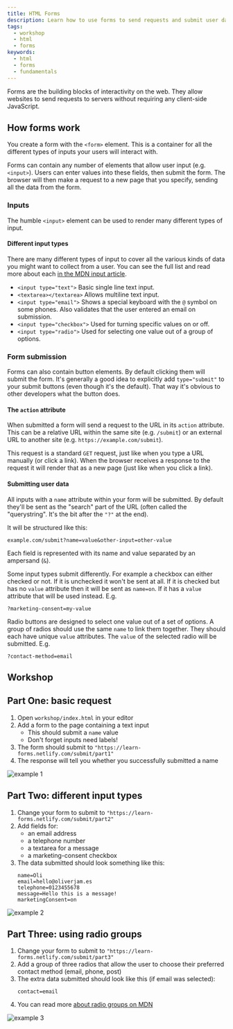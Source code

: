 ```yaml
---
title: HTML Forms
description: Learn how to use forms to send requests and submit user data.
tags:
  - workshop
  - html
  - forms
keywords:
  - html
  - forms
  - fundamentals
---
```


Forms are the building blocks of interactivity on the web. They allow websites to send requests to servers without requiring any client-side JavaScript.

## How forms work

You create a form with the `<form>` element. This is a container for all the different types of inputs your users will interact with.

Forms can contain any number of elements that allow user input (e.g. `<input>`). Users can enter values into these fields, then submit the form. The browser will then make a request to a new page that you specify, sending all the data from the form.

### Inputs

The humble `<input>` element can be used to render many different types of input.

#### Different input types

There are many different types of input to cover all the various kinds of data you might want to collect from a user. You can see the full list and read more about each [in the MDN input article](https://developer.mozilla.org/en-US/docs/Web/HTML/Element/input).

- `<input type="text">`
  Basic single line text input.
- `<textarea></textarea>`
  Allows multiline text input.
- `<input type="email">`
  Shows a special keyboard with the `@` symbol on some phones. Also validates that the user entered an email on submission.
- `<input type="checkbox">`
  Used for turning specific values on or off.
- `<input type="radio">`
  Used for selecting one value out of a group of options.

### Form submission

Forms can also contain button elements. By default clicking them will submit the form. It's generally a good idea to explicitly add `type="submit"` to your submit buttons (even though it's the default). That way it's obvious to other developers what the button does.

#### The `action` attribute

When submitted a form will send a request to the URL in its `action` attribute. This can be a relative URL within the same site (e.g. `/submit`) or an external URL to another site (e.g. `https://example.com/submit`).

This request is a standard `GET` request, just like when you type a URL manually (or click a link). When the browser receives a response to the request it will render that as a new page (just like when you click a link).

#### Submitting user data

All inputs with a `name` attribute within your form will be submitted. By default they'll be sent as the "search" part of the URL (often called the "querystring". It's the bit after the `"?"` at the end).

It will be structured like this:

```
example.com/submit?name=value&other-input=other-value
```

Each field is represented with its name and value separated by an ampersand (`&`).

Some input types submit differently. For example a checkbox can either checked or not. If it is unchecked it won't be sent at all. If it is checked but has no `value` attribute then it will be sent as `name=on`. If it has a `value` attribute that will be used instead. E.g.

```
?marketing-consent=my-value
```

Radio buttons are designed to select one value out of a set of options. A group of radios should use the same `name` to link them together. They should each have unique `value` attributes. The `value` of the selected radio will be submitted. E.g.

```
?contact-method=email
```

## Workshop

## Part One: basic request

1. Open `workshop/index.html` in your editor
1. Add a form to the page containing a text input
   - This should submit a `name` value
   - Don't forget inputs need labels!
1. The form should submit to `"https://learn-forms.netlify.com/submit/part1"`
1. The response will tell you whether you successfully submitted a name

![example 1](https://user-images.githubusercontent.com/9408641/70389189-fe080400-19b3-11ea-8cb3-cacfc06690c4.gif)

## Part Two: different input types

1. Change your form to submit to `"https://learn-forms.netlify.com/submit/part2"`
1. Add fields for:
   - an email address
   - a telephone number
   - a textarea for a message
   - a marketing-consent checkbox
1. The data submitted should look something like this:
   ```
   name=Oli
   email=hello@oliverjam.es
   telephone=0123455678
   message=Hello this is a message!
   marketingConsent=on
   ```

![example 2](https://user-images.githubusercontent.com/9408641/70389175-bda88600-19b3-11ea-8ddc-751915a6da19.gif)

## Part Three: using radio groups

1. Change your form to submit to `"https://learn-forms.netlify.com/submit/part3"`
1. Add a group of three radios that allow the user to choose their preferred contact method (email, phone, post)
1. The extra data submitted should look like this (if email was selected):
   ```
   contact=email
   ```
1. You can read more [about radio groups on MDN](https://developer.mozilla.org/en-US/docs/Web/HTML/Element/input/radio#Defining_a_radio_group)

![example 3](https://user-images.githubusercontent.com/9408641/70389223-753d9800-19b4-11ea-95ce-00198a1c9fc3.gif)
